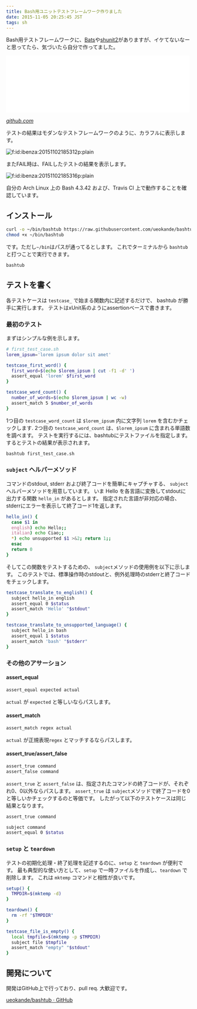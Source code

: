 ```yaml
---
title: Bash用ユニットテストフレームワーク作りました
date: 2015-11-05 20:25:45 JST
tags: sh
---
```


Bash用テストフレームワークに、[Bats](https://github.com/sstephenson/bats)や[shunit2](https://github.com/kward/shunit2)がありますが、イケてないなーと思ってたら、気づいたら自分で作ってました。

<iframe src="//hatenablog-parts.com/embed?url=https%3A%2F%2Fgithub.com%2Fueokande%2Fbashtub" title="ueokande/bashtub" class="embed-card embed-webcard" scrolling="no" frameborder="0" style="display: block; width: 100%; height: 155px; max-width: 500px; margin: 10px 0px;"></iframe>

<cite>[github.com](https://github.com/ueokande/bashtub)</cite>

テストの結果はモダンなテストフレームワークのように、カラフルに表示します。

<span itemscope itemtype="http://schema.org/Photograph"><img src="//cdn-ak.f.st-hatena.com/images/fotolife/i/ibenza/20151102/20151102185312.png" alt="f:id:ibenza:20151102185312p:plain" title="f:id:ibenza:20151102185312p:plain" class="hatena-fotolife" itemprop="image"></span>

またFAIL時は、FAILしたテストの結果を表示します。

<span itemscope itemtype="http://schema.org/Photograph"><img src="//cdn-ak.f.st-hatena.com/images/fotolife/i/ibenza/20151102/20151102185316.png" alt="f:id:ibenza:20151102185316p:plain" title="f:id:ibenza:20151102185316p:plain" class="hatena-fotolife" itemprop="image"></span>

自分の Arch Linux 上の Bash 4.3.42 および、Travis CI 上で動作することを確認しています。

## インストール

```sh
curl -o ~/bin/bashtub https://raw.githubusercontent.com/ueokande/bashtub/v0.1/bin/bashtub
chmod +x ~/bin/bashtub
```

です。ただし`~/bin`はパスが通ってるとします。
これでターミナルから `bashtub` と打つことで実行できます。

```sh
bashtub
```

## テストを書く

各テストケースは `testcase_` で始まる関数内に記述するだけで、 bashtub が勝手に実行します。
テストはxUnit系のようにassertionベースで書きます。

### 最初のテスト

まずはシンプルな例を示します。

```sh
# first_test_case.sh
lorem_ipsum='lorem ipsum dolor sit amet'

testcase_first_word() {
  first_word=$(echo $lorem_ipsum | cut -f1 -d' ')
  assert_equal 'lorem' $first_word
}

testcase_word_count() {
  number_of_words=$(echo $lorem_ipsum | wc -w)
  assert_match 5 $number_of_words
}
```

1つ目の `testcase_word_count` は `$lorem_ipsum` 内に文字列 `lorem` を含むかチェックします.
2つ目の `testcase_word_count` は、`$lorem_ipsum` に含まれる単語数を調べます。
テストを実行するには、bashtubにテストファイルを指定します。
するとテストの結果が表示されます。

```sh
bashtub first_test_case.sh
```

### `subject` ヘルパーメソッド

コマンドのstdout, stderr および終了コードを簡単にキャプチャする、 `subject` ヘルパーメソッドを用意しています。
いま Hello を各言語に変換してstdoutに出力する関数 `hello_in` があるとします。
指定された言語が非対応の場合、stderrにエラーを表示して終了コード1を返します。

```sh
hello_in() {
  case $1 in
  english) echo Hello;;
  italian) echo Ciao;;
  *) echo unsupported $1 >&2; return 1;;
  esac
  return 0
}
```

そしてこの関数をテストするための、 `subject`メソッドの使用例を以下に示します。
このテストでは、標準操作時のstdoutと、例外処理時のstderrと終了コードをチェックします。

```sh
testcase_translate_to_english() {
  subject hello_in english
  assert_equal 0 $status
  assert_match 'Hello' "$stdout"
}

testcase_translate_to_unsupported_language() {
  subject hello_in bash
  assert_equal 1 $status
  assert_match 'bash' "$stderr"
}
```

### その他のアサーション

#### assert_equal

```sh
assert_equal expected actual
```

`actual` が `expected` と等しいならパスします。

#### assert_match

```sh
assert_match regex actual
```

`actual` が正規表現`regex` とマッチするならパスします。

#### assert_true/assert_false

```sh
assert_true command
assert_false command
```

`assert_true` と `assert_false` は、指定されたコマンドの終了コードが、それぞれ0、0以外ならパスします。
`assert_true` は `subject`メソッドで終了コードを0と等しいかチェックするのと等価です。
したがって以下のテストケースは同じ結果となります。

```sh
assert_true command
```

```sh
subject command
assert_equal 0 $status
```

### `setup` と `teardown`

テストの初期化処理・終了処理を記述するのに、`setup` と `teardown` が便利です。
最も典型的な使い方として、`setup` で一時ファイルを作成し、`teardown` で削除します。
これは `mktemp` コマンドと相性が良いです。

```sh
setup() {
  TMPDIR=$(mktemp -d)
}

teardown() {
  rm -rf "$TMPDIR"
}

testcase_file_is_empty() {
  local tmpfile=$(mktemp -p $TMPDIR)
  subject file $tmpfile
  assert_match "empty" "$stdout"
}
```

## 開発について

開発はGitHub上で行っており、pull req. 大歓迎です。

[ueokande/bashtub · GitHub](https://github.com/ueokande/bashtub)

